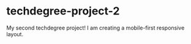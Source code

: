 # techdegree-project-2
  My second techdegree project! I am creating a mobile-first responsive layout.
